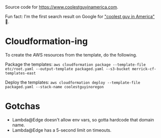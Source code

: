 Source code for https://www.coolestguyinamerica.com.

Fun fact: I'm the first search result on Google for ["coolest guy in America"](https://www.google.com/search?q=coolest+guy+in+america) 🙂.

# Cloudformation-ing

To create the AWS resources from the template, do the following.

Package the templates:
`aws cloudformation package --template-file etc/root.yaml --output-template packaged.yaml --s3-bucket merrick-cf-templates-east`

Deploy the templates:
`aws cloudformation deploy --template-file packaged.yaml --stack-name coolestguyinoregon`

# Gotchas
- Lambda@Edge doesn't allow env vars, so gotta hardcode that domain name.
- Lambda@Edge has a 5-second limit on timeouts.
